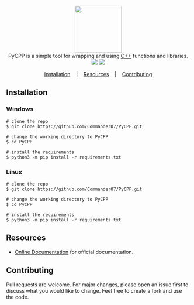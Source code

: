 <p align=center>

  <img height="128px" src="https://user-images.githubusercontent.com/45269106/103140882-5d82a000-46ec-11eb-8728-bbde13d2b244.png"/>

  <br>
  <span>PyCPP is a simple tool for wrapping and using <a href="">C++</a> functions and libraries.</span>
  <br>
  <a target="_blank" href="https://www.python.org/downloads/" title="Python version"><img src="https://img.shields.io/badge/python-%3E=_3.6-green.svg"></a>
  <a target="_blank" href="LICENSE" title="License: MIT"><img src="https://img.shields.io/github/license/commander07/PyCPP"></a>
  <!-- <a target="_blank" href="https://sokobot.cf"><img alt="Website" src="https://img.shields.io/website?down_color=red&down_message=DOWN&style=flate&up_color=green&up_message=UP&url=https%3A%2F%2Fsokobot.cf"></a> -->

</p>

<p align="center">
  <a href="#installation">Installation</a>
  &nbsp;&nbsp;&nbsp;|&nbsp;&nbsp;&nbsp;
  <a href="#resources">Resources</a>
  &nbsp;&nbsp;&nbsp;|&nbsp;&nbsp;&nbsp;
  <a href="#contributing">Contributing</a>
</p>

## Installation

### Windows

```console
# clone the repo
$ git clone https://github.com/Commander07/PyCPP.git

# change the working directory to PyCPP
$ cd PyCPP

# install the requirements
$ python3 -m pip install -r requirements.txt
```

### Linux

```console
# clone the repo
$ git clone https://github.com/Commander07/PyCPP.git

# change the working directory to PyCPP
$ cd PyCPP

# install the requirements
$ python3 -m pip install -r requirements.txt
```

## Resources

- [Online Documentation](about:blank) for official documentation.

## Contributing

Pull requests are welcome. For major changes, please open an issue first to discuss what you would like to change. Feel free to create a fork and use the code.
